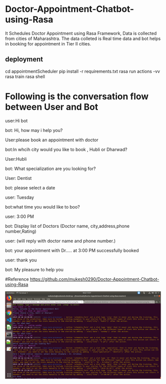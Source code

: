 # Doctor-Appointment-Chatbot-using-Rasa
It Schedules Doctor Appointment using Rasa Framework, Data is collected from cities of Maharashtra.
The data colleted is Real time data and bot helps in booking for appointment in Tier II cities.

## deployment
cd appointmentScheduler
pip install -r requirements.txt
rasa run actions -vv
rasa train
rasa shell

# Following is the conversation flow between User and Bot

user:Hi bot

bot: Hi, how may i help you?

User:please book an appointment with doctor

bot:In whcih city would you like to book , Hubli or Dharwad?

User:Hubli

bot: What specialization are you looking for?

User: Dentist

bot: please select a date

user: Tuesday

bot:what time you would like to boo?

user: 3:00 PM

bot: Display list of Doctors (Doctor  name, city,address,phone number,Rating)

user: (will reply with doctor name and phone number.)

bot: your appointment with Dr..... at 3:00 PM successfully booked


user: thank you

bot: My pleasure to help you


#Reference
https://github.com/mukesh0290/Doctor-Appointment-Chatbot-using-Rasa

![alt text](https://github.com/vyaswanth965/Chatbot_appointmentScheduler/blob/main/appointmentScheduler/Screenshot%20from%202019-10-16%2013-37-59.png)
